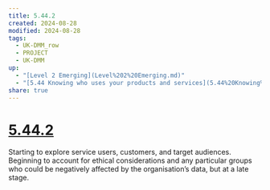 ```yaml
---
title: 5.44.2
created: 2024-08-28
modified: 2024-08-28
tags:
  - UK-DMM_row
  - PROJECT
  - UK-DMM
up:
  - "[Level 2 Emerging](Level%202%20Emerging.md)"
  - "[5.44 Knowing who uses your products and services](5.44%20Knowing%20who%20uses%20your%20products%20and%20services.md)"
share: true
---
```

# [5.44.2](5.44.2.md)

Starting to explore service users, customers, and target audiences. Beginning to account for ethical considerations and any particular groups who could be negatively affected by the organisation’s data, but at a late stage.

